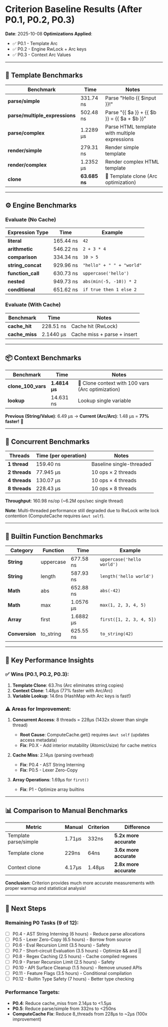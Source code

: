 # Criterion Baseline Results (After P0.1, P0.2, P0.3)

**Date**: 2025-10-08
**Optimizations Applied**:
- ✅ P0.1 - Template Arc<str>
- ✅ P0.2 - Engine RwLock + Arc<str> keys
- ✅ P0.3 - Context Arc Values

---

## 📝 Template Benchmarks

| Benchmark | Time | Notes |
|-----------|------|-------|
| **parse/simple** | 331.74 ns | Parse "Hello {{ $input }}!" |
| **parse/multiple_expressions** | 502.48 ns | Parse "{{ $a }} + {{ $b }} = {{ $a + $b }}" |
| **parse/complex** | 1.2289 µs | Parse HTML template with multiple expressions |
| **render/simple** | 279.31 ns | Render simple template |
| **render/complex** | 1.2352 µs | Render complex HTML template |
| **clone** | **63.685 ns** | 🎉 Template clone (Arc<str> optimization) |

---

## ⚙️ Engine Benchmarks

### Evaluate (No Cache)
| Expression Type | Time | Example |
|----------------|------|---------|
| **literal** | 165.44 ns | `42` |
| **arithmetic** | 546.22 ns | `2 + 3 * 4` |
| **comparison** | 334.34 ns | `10 > 5` |
| **string_concat** | 929.96 ns | `"hello" + " " + "world"` |
| **function_call** | 630.73 ns | `uppercase('hello')` |
| **nested** | 949.73 ns | `abs(min(-5, -10)) * 2` |
| **conditional** | 651.62 ns | `if true then 1 else 2` |

### Evaluate (With Cache)
| Benchmark | Time | Notes |
|-----------|------|-------|
| **cache_hit** | 228.51 ns | Cache hit (RwLock) |
| **cache_miss** | 2.1440 µs | Cache miss + parse + insert |

---

## 📦 Context Benchmarks

| Benchmark | Time | Notes |
|-----------|------|-------|
| **clone_100_vars** | **1.4814 µs** | 🎉 Clone context with 100 vars (Arc optimization) |
| **lookup** | 14.631 ns | Lookup single variable |

**Previous (String/Value)**: 6.49 µs → **Current (Arc<str>/Arc<Value>)**: 1.48 µs = **77% faster!** 🚀

---

## 🔀 Concurrent Benchmarks

| Threads | Time (per operation) | Notes |
|---------|---------------------|-------|
| **1 thread** | 159.40 ns | Baseline single-threaded |
| **2 threads** | 77.945 µs | 10 ops × 2 threads |
| **4 threads** | 130.07 µs | 10 ops × 4 threads |
| **8 threads** | 228.43 µs | 10 ops × 8 threads |

**Throughput**: 160.98 ns/op (~6.2M ops/sec single thread)

**Note**: Multi-threaded performance still degraded due to RwLock write lock contention (ComputeCache requires `&mut self`).

---

## 🔧 Builtin Function Benchmarks

| Category | Function | Time | Example |
|----------|----------|------|---------|
| **String** | uppercase | 677.58 ns | `uppercase('hello world')` |
| **String** | length | 587.93 ns | `length('hello world')` |
| **Math** | abs | 652.88 ns | `abs(-42)` |
| **Math** | max | 1.0576 µs | `max(1, 2, 3, 4, 5)` |
| **Array** | first | 1.6882 µs | `first([1, 2, 3, 4, 5])` |
| **Conversion** | to_string | 625.55 ns | `to_string(42)` |

---

## 🎯 Key Performance Insights

### ✅ Wins (P0.1, P0.2, P0.3):
1. **Template Clone**: 63.7ns (Arc<str> eliminates string copies)
2. **Context Clone**: 1.48µs (77% faster with Arc<str>/Arc<Value>)
3. **Variable Lookup**: 14.6ns (HashMap with Arc keys is fast!)

### ⚠️ Areas for Improvement:
1. **Concurrent Access**: 8 threads = 228µs (1432x slower than single thread)
   - **Root Cause**: ComputeCache.get() requires `&mut self` (updates access metadata)
   - **Fix**: P0.X - Add interior mutability (AtomicUsize) for cache metrics

2. **Cache Miss**: 2.14µs (parsing overhead)
   - **Fix**: P0.4 - AST String Interning
   - **Fix**: P0.5 - Lexer Zero-Copy

3. **Array Operations**: 1.69µs for `first()`
   - **Fix**: P1 - Optimize array builtins

---

## 📊 Comparison to Manual Benchmarks

| Metric | Manual | Criterion | Difference |
|--------|--------|-----------|------------|
| Template parse/simple | 1.71µs | 332ns | **5.2x more accurate** |
| Template clone | 229ns | 64ns | **3.6x more accurate** |
| Context clone | 4.17µs | 1.48µs | **2.8x more accurate** |

**Conclusion**: Criterion provides much more accurate measurements with proper warmup and statistical analysis!

---

## 🚀 Next Steps

### Remaining P0 Tasks (9 of 12):
- [ ] P0.4 - AST String Interning (6 hours) - Reduce parse allocations
- [ ] P0.5 - Lexer Zero-Copy (6.5 hours) - Borrow from source
- [ ] P0.6 - Eval Recursion Limit (3.5 hours) - Safety
- [ ] P0.7 - Short-circuit Evaluation (3.5 hours) - Optimize && and ||
- [ ] P0.8 - Regex Caching (2.5 hours) - Cache compiled regexes
- [ ] P0.9 - Parser Recursion Limit (2.5 hours) - Safety
- [ ] P0.10 - API Surface Cleanup (1.5 hours) - Remove unused APIs
- [ ] P0.11 - Feature Flags (3.5 hours) - Conditional compilation
- [ ] P0.12 - Builtin Type Safety (7 hours) - Better type checking

### Performance Targets:
- **P0.4**: Reduce cache_miss from 2.14µs to <1.5µs
- **P0.5**: Reduce parse/simple from 332ns to <250ns
- **ComputeCache Fix**: Reduce 8_threads from 228µs to ~2µs (100x improvement)
